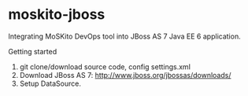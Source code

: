 moskito-jboss
===============

Integrating MoSKito DevOps tool into JBoss AS 7 Java EE 6 application.

Getting started
1) git clone/download source code, config settings.xml
1) Download JBoss AS 7: http://www.jboss.org/jbossas/downloads/
2) Setup DataSource.
